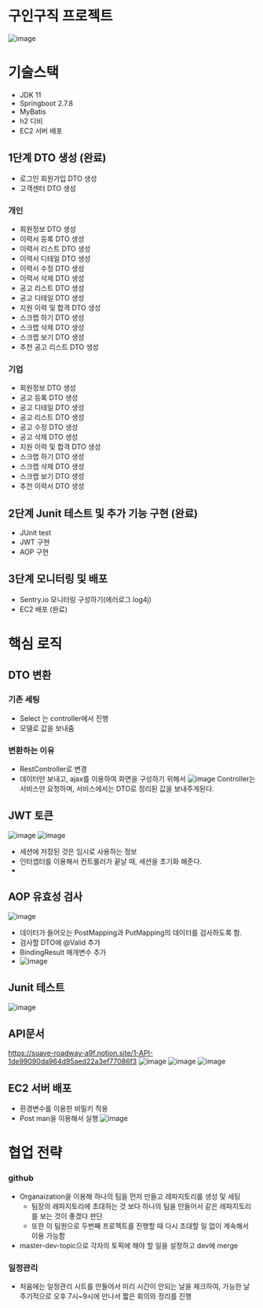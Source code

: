 # 구인구직 프로젝트
![image](https://user-images.githubusercontent.com/80329856/232012419-7744ae5a-1870-4be2-892c-e59728d92bfb.png)

# 기술스택
- JDK 11
- Springboot 2.7.8
- MyBatis
- h2 디비
- EC2 서버 배포

## 1단계 DTO 생성 (완료)
- 로그인 회원가입 DTO 생성
- 고객센터 DTO 생성

### 개인
- 회원정보 DTO 생성
- 이력서 등록 DTO 생성
- 이력서 리스트 DTO 생성
- 이력서 디테일 DTO 생성
- 이력서 수정 DTO 생성
- 이력서 삭제 DTO 생성
- 공고 리스트 DTO 생성
- 공고 디테일 DTO 생성
- 지원 이력 및 합격 DTO 생성
- 스크랩 하기 DTO 생성
- 스크랩 삭제 DTO 생성
- 스크랩 보기 DTO 생성
- 추천 공고 리스트 DTO 생성

### 기업
- 회원정보 DTO 생성
- 공고 등록 DTO 생성
- 공고 디테일 DTO 생성
- 공고 리스트 DTO 생성
- 공고 수정 DTO 생성
- 공고 삭제 DTO 생성
- 지원 이력 및 합격 DTO 생성
- 스크랩 하기 DTO 생성
- 스크랩 삭제 DTO 생성
- 스크랩 보기 DTO 생성
- 추천 이력서 DTO 생성

## 2단계 Junit 테스트 및 추가 기능 구현 (완료)
- JUnit test
- JWT 구현
- AOP 구현

## 3단계 모니터링 및 배포 
- Sentry.io 모니터링 구성하기(에러로그 log4j) 
- EC2 배포 (완료)

# 핵심 로직
## DTO 변환
### 기존 세팅
- Select 는 controller에서 진행
- 모델로 값을 보내줌
### 변환하는 이유
- RestController로 변경
- 데이터만 보내고, ajax를 이용하여 화면을 구성하기 위해서
![image](https://user-images.githubusercontent.com/80329856/232013999-1d910cc3-d114-4a94-b8e5-89b913f71d76.png)
Controller는 서비스만 요청하며, 서비스에서는 DTO로 정리된 값을 보내주게된다. 

## JWT 토큰
![image](https://user-images.githubusercontent.com/80329856/232014128-0bf5464f-2880-4123-bb13-57f36b22ed64.png)
![image](https://user-images.githubusercontent.com/80329856/232014235-30b115cf-7918-401b-8f09-a2f6b053b66f.png)
- 세션에 저장된 것은 임시로 사용하는 정보
- 인터셉터를 이용해서 컨트롤러가 끝날 때, 세션을 초기화 해준다.
- 
## AOP 유효성 검사
![image](https://user-images.githubusercontent.com/80329856/232014619-bb4f02c3-9d48-432e-a02d-54f7dfef94e2.png)
- 데이터가 들어오는 PostMapping과 PutMapping의 데이터를 검사하도록 함. 
- 검사할 DTO에 @Valid 추가
- BindingResult 매개변수 추가 
- ![image](https://user-images.githubusercontent.com/80329856/232014672-313c97f1-bbb2-435f-a520-e5d63a9b169a.png)

## Junit 테스트
![image](https://user-images.githubusercontent.com/80329856/232014737-9145dee4-8d0b-4f7e-8875-6c7a16025777.png)

## API문서
https://suave-roadway-a9f.notion.site/1-API-1de99090da964d95aed22a3ef77086f3
![image](https://user-images.githubusercontent.com/80329856/232015144-68f5fc5c-4542-42f5-9e65-8e5c4b950636.png)
![image](https://user-images.githubusercontent.com/80329856/232015171-b724b042-4a41-4f94-b6f3-31c79783958c.png)
![image](https://user-images.githubusercontent.com/80329856/232015214-f718cb82-e094-40ae-9ba6-d6a637345c49.png)


## EC2 서버 배포
- 환경변수를 이용한 비밀키 적용
- Post man을 이용해서 실행 
![image](https://user-images.githubusercontent.com/80329856/232015258-fccfa4e3-3097-43bd-ada8-d9ca98a4f3b1.png)


# 협업 전략
### github
- Organaization을 이용해 하나의 팀을 먼저 만들고 레파지토리를 생성 및 세팅
  - 팀장의 레파지토리에 초대하는 것 보다 하나의 팀을 만들어서 같은 레파지토리를 보는 것이 좋겠다 판단
  - 또한 이 팀원으로 두번째 프로젝트를 진행할 때 다시 초대할 일 없이 계속해서 이용 가능함
- master-dev-topic으로 각자의 토픽에 해야 할 일을 설정하고 dev에 merge
### 일정관리
- 처음에는 일정관리 시트를 만들어서 미리 시간이 안되는 날을 체크하여, 가능한 날 주기적으로 오후 7시~9시에 만나서 짧은 회의와 정리를 진행
